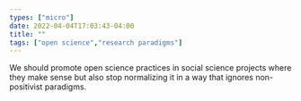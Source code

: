 ```yaml
---
types: ["micro"]
date: 2022-04-04T17:03:43-04:00
title: ""
tags: ["open science","research paradigms"]
---
```

We should promote open science practices in social science projects where they make sense but also stop normalizing it in a way that ignores non-positivist paradigms.
